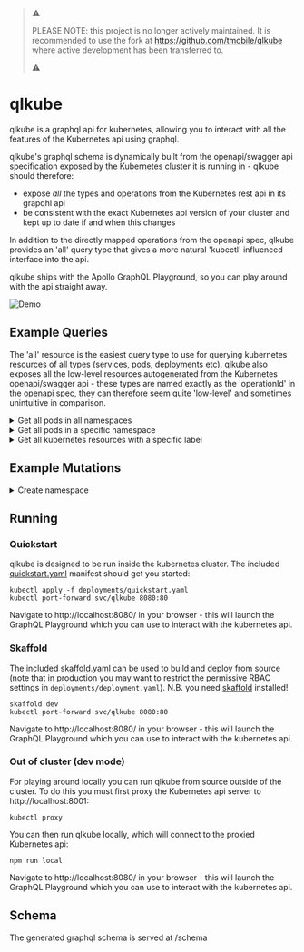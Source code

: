 > ⚠️
>
>  PLEASE NOTE: this project is no longer actively maintained. It is recommended to use the fork at https://github.com/tmobile/qlkube where active development has been transferred to. 
>
> ⚠️

# qlkube

qlkube is a graphql api for kubernetes, allowing you to interact with all the features of the Kubernetes api using graphql.

qlkube's graphql schema is dynamically built from the openapi/swagger api specification exposed by the Kubernetes cluster it 
is running in - qlkube should therefore:
- expose *all* the types and operations from the Kubernetes rest api in its grapqhl api
- be consistent with the exact Kubernetes api version of your cluster and kept up to date if and when this changes

In addition to the directly mapped operations from the openapi spec, qlkube provides an 'all' query type that gives a more
natural 'kubectl' influenced interface into the api.

qlkube ships with the Apollo GraphQL Playground, so you can play around with the api straight away.

![Demo](docs/qlkube.gif)

## Example Queries

The 'all' resource is the easiest query type to use for querying kubernetes resources of all types (services, pods, deployments etc).
qlkube also exposes all the low-level resources autogenerated from the Kubernetes openapi/swagger api - these types are 
named exactly as the 'operationId' in the openapi spec, they can therefore seem quite 'low-level' and sometimes unintuitive in comparison. 

<details>
 <summary>Get all pods in all namespaces</summary>
 
 This query returns the names and namespaces of all the pods in the cluster.
 (here we use the more friendly 'all' type - you can perform a similar query using `listCoreV1PodForAllNamespaces`)
 
```graphql
query getAllPodsInAllNamespaces {
  all {
    pods {
      items {
        metadata {
          name
          namespace
        }
      }
    }
  }
}
```

Output:

```json
{
  "data": {
    "all": {
      "pods": {
        "items": [
          {
            "metadata": {
              "name": "alpha-7c766f4fc7-2bh8m",
              "namespace": "default"
            }
          },
          {
            "metadata": {
              "name": "alpha-7c766f4fc7-hx8ml",
              "namespace": "default"
            }
          },
          {
            "metadata": {
              "name": "alpha-7c766f4fc7-ztpph",
              "namespace": "default"
            }
          },
          {
            "metadata": {
              "name": "beta-v1-597679f796-k5gn4",
              "namespace": "default"
            }
          },
          {
            "metadata": {
              "name": "beta-v1-597679f796-x7hsl",
              "namespace": "default"
            }
          },
          {
            "metadata": {
              "name": "gamma-79bc488b5b-srmxm",
              "namespace": "default"
            }
          },
...etc
```
</details> 

<details>
 <summary>Get all pods in a specific namespace</summary>
 
 This query returns the names, namespaces, creation times and labels of all the pods in the 'default' namespace
 (here we use the more friendly 'all' type - you can perform a similar query using `ioK8sApiCoreV1PodList`)
 
```graphql
query getAllPodsInDefaultNamespace {
  all(namespace: "default") {
    pods {
      items {
        metadata {
          name
          namespace
          creationTimestamp
          labels
        }
      }
    }
  }
}
```

Output:

```json
{
  "data": {
    "all": {
      "pods": {
        "items": [
          {
            "metadata": {
              "name": "alpha-7c766f4fc7-2bh8m",
              "namespace": "default",
              "creationTimestamp": "2019-06-03T15:07:17Z",
              "labels": {
                "app": "alpha",
                "appKubernetesIoManagedBy": "skaffold-v0.29.0",
                "appId": "github.expedia.biz_hotels_alpha",
                "podTemplateHash": "7c766f4fc7",
                "skaffoldDevBuilder": "local",
                "skaffoldDevCleanup": "true",
                "skaffoldDevDeployer": "kubectl",
                "skaffoldDevDockerApiVersion": "1.39",
                "skaffoldDevTagPolicy": "git-commit",
                "skaffoldDevTail": "true",
                "version": "v1"
              }
            }
          },
...etc          
```
</details> 


<details>
 <summary>Get all kubernetes resources with a specific label</summary>

This query gets the names of all kubernetes resources (services, deployments, pods etc) that are labelled with label 'app=alpha' 
(roughly equivalent to `kubectl get all -l app=alpha`)

```graphql
query allResourcesOfApp {
  all(labelSelector:"app=alpha") { 
    services {
      items {
        metadata {
          name
        }
      }
    }
    deployments {
      items {
        metadata {
          name
        }
      }
    }
    pods {
      items {
        metadata {
          name
        }
      }
    }
    daemonSets {
      items {
        metadata {
          name
        }
      }
    }
    replicaSets {
      items {
        metadata {
          name
        }
      }
    }
    statefulSets {
      items {
        metadata {
          name
        }
      }
    }
    jobs {
      items {
        metadata {
          name
        }
      }
    }
    cronJobs {
      items {
        metadata {
          name
        }
      }
    } 
    namespaces {
      items {
        metadata {
          name
        }
      }
    }
  }
}
```

Output:

```json
{
  "data": {
    "all": {
      "services": {
        "items": [
          {
            "metadata": {
              "name": "alpha"
            }
          }
        ]
      },
      "deployments": {
        "items": [
          {
            "metadata": {
              "name": "alpha"
            }
          }
        ]
      },
      "pods": {
        "items": [
          {
            "metadata": {
              "name": "alpha-7c766f4fc7-2bh8m"
            }
          },
...etc          
```

</details> 

## Example Mutations

<details>
 <summary>Create namespace</summary>
 
This mutation creates a new 'bar' namespace. The input json is the escaped version of the following:
 
```json
{
    "apiVersion": "v1",
    "kind": "Namespace",
    "metadata": {
        "name": "bar"
    }
}
```

We output the creation timestamp for the new namesapce.
  
```graphql
mutation createNamespace {
  createCoreV1Namespace(input: "{\"apiVersion\":\"v1\",\"kind\":\"Namespace\",\"metadata\":{\"name\":\"bar\"}}") {
    metadata {
      creationTimestamp
    }
  }
}
```

Output:

```json
{
  "data": {
    "createCoreV1Namespace": {
      "metadata": {
        "creationTimestamp": "2019-06-03T22:37:02Z"
      }
    }
  }
}
```

</details> 

## Running

### Quickstart

qlkube is designed to be run inside the kubernetes cluster. 
The included [quickstart.yaml](deployments/quickstart.yaml) manifest should get you started: 

```
kubectl apply -f deployments/quickstart.yaml 
kubectl port-forward svc/qlkube 8080:80
```

Navigate to http://localhost:8080/ in your browser - this will launch the GraphQL Playground which you can use to interact
with the kubernetes api.

### Skaffold
 
The included [skaffold.yaml](skaffold.yaml) can be used to build and deploy from source 
(note that in production you may want to restrict the permissive RBAC settings in `deployments/deployment.yaml`).
N.B. you need [skaffold](https://github.com/GoogleContainerTools/skaffold) installed!

```
skaffold dev
kubectl port-forward svc/qlkube 8080:80
```

Navigate to http://localhost:8080/ in your browser - this will launch the GraphQL Playground which you can use to interact
with the kubernetes api.

### Out of cluster (dev mode)

For playing around locally you can run qlkube from source outside of the cluster. To do this you must first proxy the Kubernetes
api server to http://localhost:8001:

```
kubectl proxy
```

You can then run qlkube locally, which will connect to the proxied Kubernetes api:

```
npm run local
```

Navigate to http://localhost:8080/ in your browser - this will launch the GraphQL Playground which you can use to interact
with the kubernetes api.

## Schema

The generated graphql schema is served at /schema

